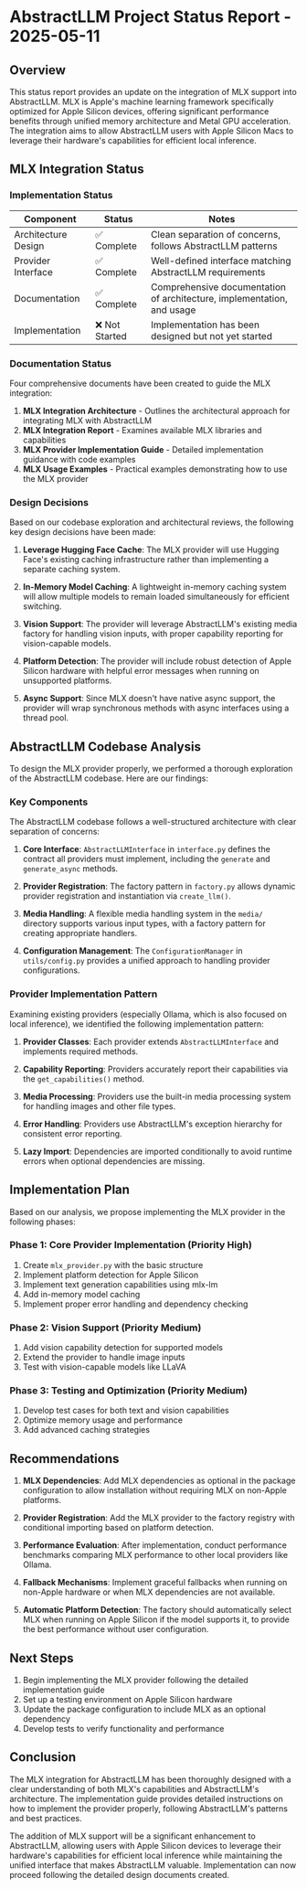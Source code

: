 # AbstractLLM Project Status Report - 2025-05-11

## Overview

This status report provides an update on the integration of MLX support into AbstractLLM. MLX is Apple's machine learning framework specifically optimized for Apple Silicon devices, offering significant performance benefits through unified memory architecture and Metal GPU acceleration. The integration aims to allow AbstractLLM users with Apple Silicon Macs to leverage their hardware's capabilities for efficient local inference.

## MLX Integration Status

### Implementation Status

| Component | Status | Notes |
|-----------|--------|-------|
| Architecture Design | ✅ Complete | Clean separation of concerns, follows AbstractLLM patterns |
| Provider Interface | ✅ Complete | Well-defined interface matching AbstractLLM requirements |
| Documentation | ✅ Complete | Comprehensive documentation of architecture, implementation, and usage |
| Implementation | ❌ Not Started | Implementation has been designed but not yet started |

### Documentation Status

Four comprehensive documents have been created to guide the MLX integration:

1. **MLX Integration Architecture** - Outlines the architectural approach for integrating MLX with AbstractLLM
2. **MLX Integration Report** - Examines available MLX libraries and capabilities
3. **MLX Provider Implementation Guide** - Detailed implementation guidance with code examples
4. **MLX Usage Examples** - Practical examples demonstrating how to use the MLX provider

### Design Decisions

Based on our codebase exploration and architectural reviews, the following key design decisions have been made:

1. **Leverage Hugging Face Cache**: The MLX provider will use Hugging Face's existing caching infrastructure rather than implementing a separate caching system.

2. **In-Memory Model Caching**: A lightweight in-memory caching system will allow multiple models to remain loaded simultaneously for efficient switching.

3. **Vision Support**: The provider will leverage AbstractLLM's existing media factory for handling vision inputs, with proper capability reporting for vision-capable models.

4. **Platform Detection**: The provider will include robust detection of Apple Silicon hardware with helpful error messages when running on unsupported platforms.

5. **Async Support**: Since MLX doesn't have native async support, the provider will wrap synchronous methods with async interfaces using a thread pool.

## AbstractLLM Codebase Analysis

To design the MLX provider properly, we performed a thorough exploration of the AbstractLLM codebase. Here are our findings:

### Key Components

The AbstractLLM codebase follows a well-structured architecture with clear separation of concerns:

1. **Core Interface**: `AbstractLLMInterface` in `interface.py` defines the contract all providers must implement, including the `generate` and `generate_async` methods.

2. **Provider Registration**: The factory pattern in `factory.py` allows dynamic provider registration and instantiation via `create_llm()`.

3. **Media Handling**: A flexible media handling system in the `media/` directory supports various input types, with a factory pattern for creating appropriate handlers.

4. **Configuration Management**: The `ConfigurationManager` in `utils/config.py` provides a unified approach to handling provider configurations.

### Provider Implementation Pattern

Examining existing providers (especially Ollama, which is also focused on local inference), we identified the following implementation pattern:

1. **Provider Classes**: Each provider extends `AbstractLLMInterface` and implements required methods.

2. **Capability Reporting**: Providers accurately report their capabilities via the `get_capabilities()` method.

3. **Media Processing**: Providers use the built-in media processing system for handling images and other file types.

4. **Error Handling**: Providers use AbstractLLM's exception hierarchy for consistent error reporting.

5. **Lazy Import**: Dependencies are imported conditionally to avoid runtime errors when optional dependencies are missing.

## Implementation Plan

Based on our analysis, we propose implementing the MLX provider in the following phases:

### Phase 1: Core Provider Implementation (Priority High)

1. Create `mlx_provider.py` with the basic structure
2. Implement platform detection for Apple Silicon
3. Implement text generation capabilities using mlx-lm
4. Add in-memory model caching
5. Implement proper error handling and dependency checking

### Phase 2: Vision Support (Priority Medium)

1. Add vision capability detection for supported models
2. Extend the provider to handle image inputs
3. Test with vision-capable models like LLaVA

### Phase 3: Testing and Optimization (Priority Medium)

1. Develop test cases for both text and vision capabilities
2. Optimize memory usage and performance
3. Add advanced caching strategies

## Recommendations

1. **MLX Dependencies**: Add MLX dependencies as optional in the package configuration to allow installation without requiring MLX on non-Apple platforms.

2. **Provider Registration**: Add the MLX provider to the factory registry with conditional importing based on platform detection.

3. **Performance Evaluation**: After implementation, conduct performance benchmarks comparing MLX performance to other local providers like Ollama.

4. **Fallback Mechanisms**: Implement graceful fallbacks when running on non-Apple hardware or when MLX dependencies are not available.

5. **Automatic Platform Detection**: The factory should automatically select MLX when running on Apple Silicon if the model supports it, to provide the best performance without user configuration.

## Next Steps

1. Begin implementing the MLX provider following the detailed implementation guide
2. Set up a testing environment on Apple Silicon hardware
3. Update the package configuration to include MLX as an optional dependency
4. Develop tests to verify functionality and performance

## Conclusion

The MLX integration for AbstractLLM has been thoroughly designed with a clear understanding of both MLX's capabilities and AbstractLLM's architecture. The implementation guide provides detailed instructions on how to implement the provider properly, following AbstractLLM's patterns and best practices.

The addition of MLX support will be a significant enhancement to AbstractLLM, allowing users with Apple Silicon devices to leverage their hardware's capabilities for efficient local inference while maintaining the unified interface that makes AbstractLLM valuable. Implementation can now proceed following the detailed design documents created. 